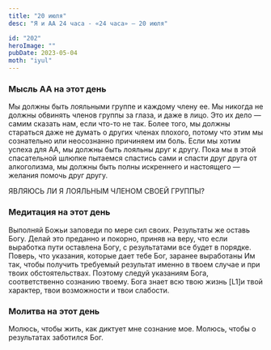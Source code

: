 ```yaml
---
title: "20 июля"
desc: "Я и АА 24 часа - «24 часа» — 20 июля"

id: "202"
heroImage: ""
pubDate: 2023-05-04
moth: "iyul"
---
```


### Мысль АА на этот день

Мы должны быть лояльными группе и каждому члену ее. Мы никогда не должны
обвинять членов группы за глаза, и даже в лицо. Это их дело — самим сказать
нам, если что-то не так. Более того, мы должны стараться даже не думать о
других членах плохого, потому что этим мы сознательно или неосознанно
причиняем им боль. Если мы хотим успеха для АА, мы должны быть лояльны друг к
другу. Пока мы в этой спасательной шлюпке пытаемся спастись сами и спасти друг
друга от алкоголизма, мы должны быть полны искреннего и настоящего — желания
помочь друг другу.

ЯВЛЯЮСЬ ЛИ Я ЛОЯЛЬНЫМ ЧЛЕНОМ СВОЕЙ ГРУППЫ?

### Медитация на этот день

Выполняй Божьи заповеди по мере сил своих. Результаты же оставь Богу. Делай
это преданно и покорно, приняв на веру, что если выработка пути оставлена
Богу, с результатами все будет в порядке. Поверь, что указания, которые дает
тебе Бог, заранее выработаны Им так, чтобы получить требуемый результат именно
в твоем случае и при твоих обстоятельствах. Поэтому следуй указаниям Бога,
соответственно сознанию твоему. Бога знает всю твою жизнь [L1]и твой характер,
твои возможности и твои слабости.

### Молитва на этот день

Молюсь, чтобы жить, как диктует мне сознание мое. Молюсь, чтобы о результатах
заботился Бог.
